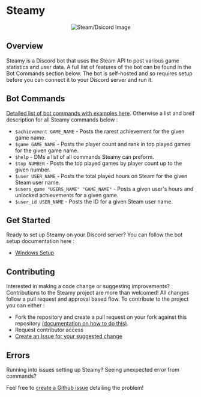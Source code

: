 # Steamy

<p align="center">
  <img src= https://user-images.githubusercontent.com/14614633/151686740-e5824db3-89a0-4300-9c7e-1607a7fabfe4.jpg alt="Steam/Dsicord Image"/>
</p>


## Overview
Steamy is a Discord bot that uses the Steam API to post various game statistics and user data.  A full list of features of the bot can be found in the Bot Commands section below. The bot is self-hosted and so requires setup before you can connect it to your Discord server and run it.  

## Bot Commands
[Detailed list of bot commands with examples here](https://github.com/JDGiardino/Steamy/wiki/Bot-Commands). Otherwise a list and breif description for all Steamy commands below :
- `$achievement GAME_NAME` - Posts the rarest achievement for the given game name.
- `$game GAME_NAME` - Posts the player count and rank in top played games for the given game name.
- `$help` - DMs a list of all commands Steamy can preform. 
- `$top NUMBER` - Posts the top played games by player count up to the given number.
- `$user USER_NAME` - Posts the total played hours on Steam for the given Steam user name.
- `$users_game "USERS_NAME" "GAME_NAME"` - Posts a given user's hours and unlocked achievements for a given game.
- `$user_id USER_NAME` - Posts the ID for a given Steam user name.

## Get Started  
Ready to set up Steamy on your Discord server?  You can follow the bot setup documentation here :
* [Windows Setup](https://github.com/JDGiardino/Steamy/wiki/Bot-Setup-(Windows))

## Contributing
Interested in making a code change or suggesting improvements?  Contributions to the Steamy project are more than welcomed!  All changes follow a pull request and approval based flow.  To contribute to the project you can either :
* Fork the repository and create a pull request on your fork against this repository [(documentation on how to do this)](https://kbroman.org/github_tutorial/pages/fork.html).
* Request contributor access 
* [Create an Issue for your suggested change](https://github.com/JDGiardino/Steamy/issues)

## Errors
Running into issues setting up Steamy?  Seeing unexpected error from commands? 

Feel free to [create a Github issue](https://github.com/JDGiardino/Steamy/issues) detailing the problem!

